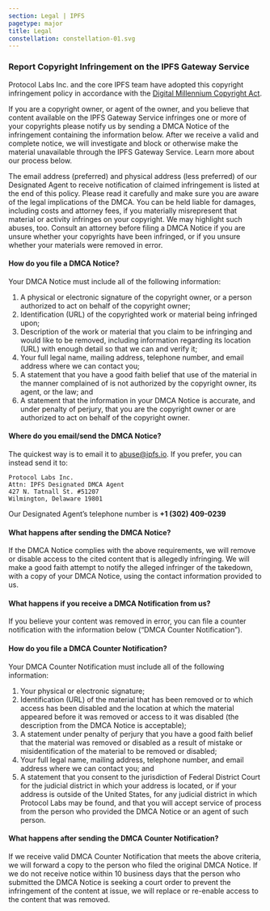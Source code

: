 ```yaml
---
section: Legal | IPFS
pagetype: major
title: Legal
constellation: constellation-01.svg
---
```


### Report Copyright Infringement on the IPFS Gateway Service
Protocol Labs Inc. and the core IPFS team have adopted this copyright infringement policy in accordance with the [Digital Millennium Copyright Act](http://http://lcweb.loc.gov/copyright/legislation/dmca.pdf).

If you are a copyright owner, or agent of the owner, and you believe that content available on the IPFS Gateway Service infringes one or more of your copyrights please notify us by sending a DMCA Notice of the infringement containing the information below.    After we receive a valid and complete notice, we will investigate and block or otherwise make the material unavailable through the IPFS Gateway Service. Learn more about our process below.

The email address (preferred) and physical address (less preferred) of our Designated Agent to receive notification of claimed infringement is listed at the end of this policy.  Please read it carefully and make sure you are aware of the legal implications of the DMCA. You can be held liable for damages, including costs and attorney fees, if you materially misrepresent that material or activity infringes on your copyright.  We may highlight such abuses, too. Consult an attorney before filing a DMCA Notice if you are unsure whether your copyrights have been infringed, or if you unsure whether your materials were removed in error.

#### How do you file a DMCA Notice?
Your DMCA Notice must include all of the following information:

1. A physical or electronic signature of the copyright owner, or a person authorized to act on behalf of the copyright owner;
2. Identification (URL) of the copyrighted work or material being infringed upon;
3. Description of the work or material that you claim to be infringing and would like to be removed, including information regarding its location (URL) with enough detail so that we can and verify it;
4. Your full legal name, mailing address, telephone number, and email address where we can contact you;
5. A statement that you have a good faith belief that use of the material in the manner complained of is not authorized by the copyright owner, its agent, or the law; and
6. A statement that the information in your DMCA Notice is accurate, and under penalty of perjury, that you are the copyright owner or are authorized to act on behalf of the copyright owner.

#### Where do you email/send the DMCA Notice?
The quickest way is to email it to abuse@ipfs.io. If you prefer, you can instead send it to:

    Protocol Labs Inc.
    Attn: IPFS Designated DMCA Agent
    427 N. Tatnall St. #51207
    Wilmington, Delaware 19801

Our Designated Agent’s telephone number is **+1 (302) 409-0239**

#### What happens after sending the DMCA Notice?
If the DMCA Notice complies with the above requirements, we will remove or disable access to the cited content that is allegedly infringing. We will make a good faith attempt to notify the alleged infringer of the takedown, with a copy of your DMCA Notice, using the contact information provided to us.

#### What happens if you receive a DMCA Notification from us?
If you believe your content was removed in error, you can file a counter notification with the information below (“DMCA Counter Notification”).

#### How do you file a DMCA Counter Notification?
Your DMCA Counter Notification must include all of the following information:

1. Your physical or electronic signature;
2. Identification (URL) of the material that has been removed or to which access has been disabled and the location at which the material appeared before it was removed or access to it was disabled (the description from the DMCA Notice is acceptable);
3. A statement under penalty of perjury that you have a good faith belief that the material was removed or disabled as a result of mistake or misidentification of the material to be removed or disabled;
4. Your full legal name, mailing address, telephone number, and email address where we can contact you; and
5. A statement that you consent to the jurisdiction of Federal District Court for the judicial district in which your address is located, or if your address is outside of the United States, for any judicial district in which Protocol Labs may be found, and that you will accept service of process from the person who provided the DMCA Notice or an agent of such person.

#### What happens after sending the DMCA Counter Notification?
If we receive valid DMCA Counter Notification that meets the above criteria, we will forward a copy to the person who filed the original DMCA Notice. If we do not receive notice within 10 business days that the person who submitted the DMCA Notice is seeking a court order to prevent the infringement of the content at issue, we will replace or re-enable access to the content that was removed.

